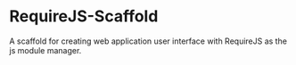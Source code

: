 # RequireJS-Scaffold
A scaffold for creating web application user interface with RequireJS as the js module manager.
